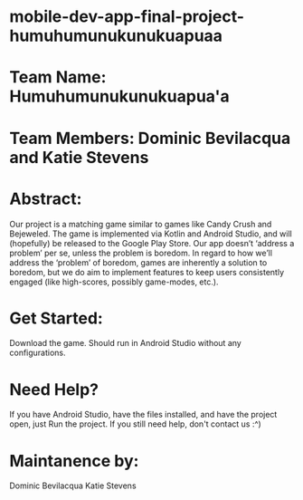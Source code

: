 # mobile-dev-app-final-project-humuhumunukunukuapuaa

# Team Name: Humuhumunukunukuapua'a
# Team Members: Dominic Bevilacqua and Katie Stevens


# Abstract:
Our project is a matching game similar to games like Candy Crush and Bejeweled. The game is implemented via Kotlin and Android Studio, and will (hopefully) be released to the Google Play Store. Our app doesn’t ‘address a problem’ per se, unless the problem is boredom. In regard to how we’ll address the ‘problem’ of boredom, games are inherently a solution to boredom, but we do aim to implement features to keep users consistently engaged (like high-scores, possibly game-modes, etc.).

# Get Started:
Download the game. Should run in Android Studio without any configurations.

# Need Help?
If you have Android Studio, have the files installed, and have the project open, just Run the project.
If you still need help, don't contact us :^)

# Maintanence by: 
Dominic Bevilacqua
Katie Stevens
